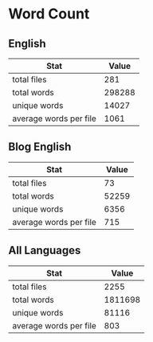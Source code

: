 # Word Count

## English

Stat | Value
---- | -----
total files | 281
total words | 298288
unique words | 14027
average words per file | 1061

## Blog English

Stat | Value
---- | -----
total files | 73
total words | 52259
unique words | 6356
average words per file | 715

## All Languages

Stat | Value
---- | -----
total files | 2255
total words | 1811698
unique words | 81116
average words per file | 803
